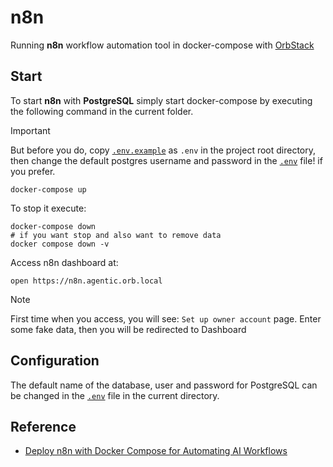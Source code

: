 # n8n

Running **n8n** workflow automation tool in docker-compose with [OrbStack](https://docs.orbstack.dev/docker/domains)

## Start

To start **n8n** with **PostgreSQL** simply start docker-compose by executing the following
command in the current folder.

> [!IMPORTANT]  
> But before you do, copy [`.env.example`](.env.example) as `.env` in the project root directory,
> then change the default postgres username and password in the [`.env`](.env) file! if you prefer.

```shell
docker-compose up
```

To stop it execute:

```shell
docker-compose down
# if you want stop and also want to remove data
docker compose down -v
```

Access n8n dashboard at:

```shell
open https://n8n.agentic.orb.local
```

> [!NOTE]  
> First time when you access, you will see: `Set up owner account` page.
> Enter some fake data, then you will be redirected to Dashboard

## Configuration

The default name of the database, user and password for PostgreSQL can be changed in the [`.env`](.env) file in the current directory.

## Reference

- [Deploy n8n with Docker Compose for Automating AI Workflows](https://autoize.com/deploy-n8n-with-docker-compose-for-automating-ai-workflows/)
